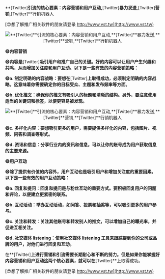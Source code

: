 **[Twitter]**引流的核心要素：内容营销和用户互动,**[Twitter]**暴力发送,**[Twitter]**营销,**[Twitter]**行销机器人

[😍想了解推广相关软件的朋友请登录 http://www.vst.tw](http://www.vst.tw)

 <center><img src="https://vst.tw/MP4/tuiguang/png/6.png" alt="**[Twitter]**引流的核心要素：内容营销和用户互动,**[Twitter]**暴力发送,**[Twitter]**营销,**[Twitter]**行销机器人"></center>

**😄内容营销**

**😄内容是**[Twitter]**吸引用户和推广自己的关键。好的内容可以让用户产生兴趣和共鸣，从而增加关注度和用户互动。以下是一些有效的内容营销策略：**

**😄a. 制定明确的内容战略：要想在**[Twitter]**上取得成功，必须制定明确的内容战略。这意味着你需要确定你的目标受众、主题和发布频率等方面。**

**😄b. 优化推文：确保你的推文有吸引人的标题和清晰的结构。另外，要注意使用适当的关键词和标签，以便更容易被发现。**

 <center><img src="https://vst.tw/MP4/tuiguang/png/8.png" alt="**[Twitter]**引流的核心要素：内容营销和用户互动,**[Twitter]**暴力发送,**[Twitter]**营销,**[Twitter]**行销机器人"></center>

**😄c. 多样化内容：要想吸引更多的用户，需要提供多样化的内容，包括图片、视频、问答和调查等形式。**

**😄d. 资讯和信息：分享行业内的资讯和信息，可以让你的账号成为用户获取信息的主要来源。**

**😄用户互动**

**😄除了提供有价值的内容外，用户互动也是吸引用户和增加关注度的重要因素。以下是一些有效的用户互动策略：**

**😄a. 回复和提问：回复和提问是与粉丝互动的重要方式。要积极回复用户的问题和评论，以便建立更紧密的联系。**

**😄b. 互动活动：举办互动活动，如问答、投票和抽奖等，可以吸引更多的用户参与。**

**😄c. 关注和转发：关注其他账号和转发别人的推文，可以增加自己的曝光率，并促进互相关注。**

**😄d. 社交媒体 listening：使用社交媒体 listening 工具来跟踪提到你的公司或品牌的用户，对他们进行回复和互动。**

在**[Twitter]**上进行营销和引流需要长期耐心和不断的努力。但是如果你能掌握好内容营销和用户互动这两个核心要素，就可以在**[Twitter]**上取得成功。

[😍想了解推广相关软件的朋友请登录 http://www.vst.tw](http://www.vst.tw)



